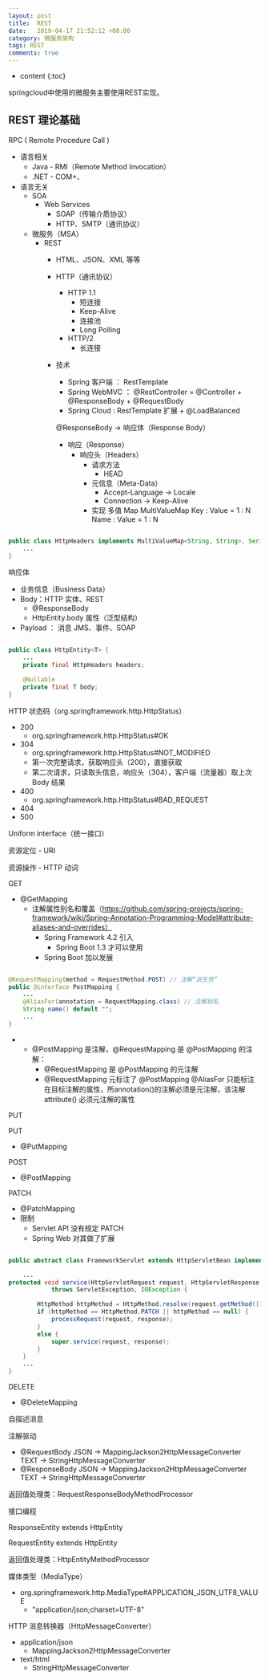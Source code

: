 ```yaml
---
layout: post
title:  REST
date:   2019-04-17 21:52:12 +08:00
category: 微服务架构
tags: REST
comments: true
---
```


* content
{:toc}


springcloud中使用的微服务主要使用REST实现。












## REST 理论基础

RPC ( Remote Procedure Call )

- 语言相关
  - Java - RMI（Remote Method Invocation）
  - .NET - COM+、
- 语言无关
  - SOA
    - Web Services
      - SOAP（传输介质协议）
      - HTTP、SMTP（通讯协议）
  - 微服务（MSA）
    - REST
      - HTML、JSON、XML 等等
      - HTTP（通讯协议）
        - HTTP 1.1
          - 短连接
          - Keep-Alive
          - 连接池
          - Long Polling
        - HTTP/2
          - 长连接
      - 技术
        - Spring 客户端 ： RestTemplate
        - Spring WebMVC ： @RestController = @Controller + @ResponseBody + @RequestBody
        - Spring Cloud : RestTemplate 扩展 + @LoadBalanced

        @ResponseBody -> 响应体（Response Body）

        - 响应（Response）
          - 响应头（Headers）
            - 请求方法
              - HEAD
            - 元信息（Meta-Data）
              - Accept-Language -> Locale
              - Connection -> Keep-Alive
            - 实现
              多值 Map MultiValueMap
              Key : Value = 1 : N
              Name : Value = 1 : N

```java

public class HttpHeaders implements MultiValueMap<String, String>, Serializable {
    ...
}
```

响应体

- 业务信息（Business Data）
- Body：HTTP 实体、REST
  - @ResponseBody
  - HttpEntity.body 属性（泛型结构）
- Payload ： 消息 JMS、事件、SOAP

```java

public class HttpEntity<T> {
	...
	private final HttpHeaders headers;

	@Nullable
	private final T body;
}

```

HTTP 状态码（org.springframework.http.HttpStatus）

- 200
  - org.springframework.http.HttpStatus#OK
- 304
  - org.springframework.http.HttpStatus#NOT_MODIFIED
  - 第一次完整请求，获取响应头（200），直接获取
  - 第二次请求，只读取头信息，响应头（304），客户端（流量器）取上次 Body 结果
- 400
  - org.springframework.http.HttpStatus#BAD_REQUEST
- 404
- 500


Uniform interface（统一接口）



资源定位 - URI



资源操作 - HTTP 动词

GET

- @GetMapping
  - 注解属性别名和覆盖（https://github.com/spring-projects/spring-framework/wiki/Spring-Annotation-Programming-Model#attribute-aliases-and-overrides）
    - Spring Framework 4.2 引入
      - Spring Boot 1.3 才可以使用
    - Spring Boot 加以发展

```java

@RequestMapping(method = RequestMethod.POST) // 注解“派生性”
public @interface PostMapping {
    ...
    @AliasFor(annotation = RequestMapping.class) // 注解别名
	String name() default "";
    ...
}

```

- - @PostMapping 是注解，@RequestMapping 是 @PostMapping  的注解：
    - @RequestMapping  是  @PostMapping 的元注解
    - @RequestMapping 元标注了  @PostMapping
    @AliasFor 只能标注在目标注解的属性，所annotation()的注解必须是元注解，该注解 attribute() 必须元注解的属性

PUT

PUT

- @PutMapping

POST

- @PostMapping

PATCH

- @PatchMapping
- 限制
  - Servlet API 没有规定 PATCH
  - Spring Web 对其做了扩展

```java

public abstract class FrameworkServlet extends HttpServletBean implements ApplicationContextAware {

    ...
protected void service(HttpServletRequest request, HttpServletResponse response)
			throws ServletException, IOException {

		HttpMethod httpMethod = HttpMethod.resolve(request.getMethod());
		if (httpMethod == HttpMethod.PATCH || httpMethod == null) {
			processRequest(request, response);
		}
		else {
			super.service(request, response);
		}
	}
    ...
}

```

DELETE

- @DeleteMapping


自描述消息



注解驱动

- @RequestBody
  JSON -> MappingJackson2HttpMessageConverter
  TEXT -> StringHttpMessageConverter
- @ResponseBody
  JSON -> MappingJackson2HttpMessageConverter
  TEXT -> StringHttpMessageConverter

返回值处理类：RequestResponseBodyMethodProcessor



接口编程

ResponseEntity extends HttpEntity

RequestEntity extends HttpEntity

返回值处理类：HttpEntityMethodProcessor



媒体类型（MediaType）

- org.springframework.http.MediaType#APPLICATION_JSON_UTF8_VALUE
  - "application/json;charset=UTF-8"

HTTP 消息转换器（HttpMessageConverter）

- application/json
  - MappingJackson2HttpMessageConverter
- text/html
  - StringHttpMessageConverter

